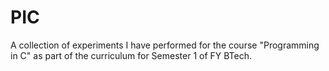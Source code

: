 # PIC
A collection of experiments I have performed for the course "Programming in C" as part of the curriculum for Semester 1 of FY BTech. 
